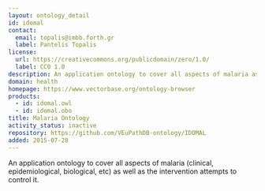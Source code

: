 ```yaml
---
layout: ontology_detail
id: idomal
contact:
  email: topalis@imbb.forth.gr
  label: Pantelis Topalis
license:
  url: https://creativecommons.org/publicdomain/zero/1.0/
  label: CC0 1.0
description: An application ontology to cover all aspects of malaria as well as the intervention attempts to control it.
domain: health
homepage: https://www.vectorbase.org/ontology-browser
products:
  - id: idomal.owl
  - id: idomal.obo
title: Malaria Ontology
activity_status: inactive
repository: https://github.com/VEuPathDB-ontology/IDOMAL
added: 2015-07-28
---
```


An application ontology to cover all aspects of malaria (clinical, epidemiological, biological, etc) as well as the intervention attempts to control it.
